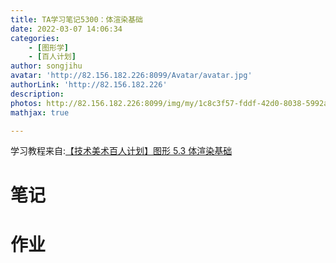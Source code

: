 ```yaml
---
title: TA学习笔记5300：体渲染基础
date: 2022-03-07 14:06:34
categories: 
    - [图形学]
    - [百人计划]
author: songjihu
avatar: 'http://82.156.182.226:8099/Avatar/avatar.jpg'
authorLink: 'http://82.156.182.226'
description: 
photos: http://82.156.182.226:8099/img/my/1c8c3f57-fddf-42d0-8038-5992afcf5c5c.png
mathjax: true

---
```


学习教程来自:[【技术美术百人计划】图形 5.3 体渲染基础](https://www.bilibili.com/video/BV1EL4y1u7Aq)

# 笔记


# 作业
